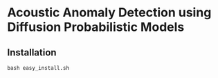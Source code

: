 # Acoustic Anomaly Detection using Diffusion Probabilistic Models

## Installation


```
bash easy_install.sh

```
